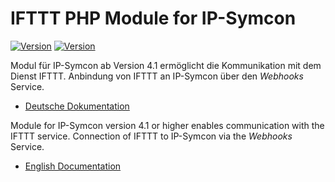 IFTTT PHP Module for IP-Symcon
===
[![Version](https://img.shields.io/badge/Symcon-PHPModule-red.svg)](https://www.symcon.de/service/dokumentation/entwicklerbereich/sdk-tools/sdk-php/)
[![Version](https://img.shields.io/badge/Symcon%20Version-%3E%205.1-green.svg)](https://www.symcon.de/service/dokumentation/installation/migration-v40-v41/)

Modul für IP-Symcon ab Version 4.1 ermöglicht die Kommunikation mit dem Dienst IFTTT.
Anbindung von IFTTT an IP-Symcon über den _Webhooks_ Service.

 - [Deutsche Dokumentation](docs/de/README.md "Deutsche Dokumentation")
 
Module for IP-Symcon version 4.1 or higher enables communication with the IFTTT service.
Connection of IFTTT to IP-Symcon via the _Webhooks_ Service.

 - [English Documentation](docs/en/README.md "English documentation") 
